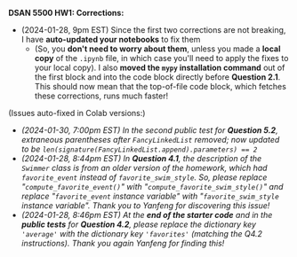 **DSAN 5500 HW1: Corrections:**

* (2024-01-28, 9pm EST) Since the first two corrections are not breaking, I have **auto-updated your notebooks** to fix them
  * (So, you **don't need to worry about them**, unless you made a **local copy** of the `.ipynb` file, in which case you'll need to apply the fixes to your local copy). I also **moved the `mypy` installation command** out of the first block and into the code block directly before **Question 2.1**. This should now mean that the top-of-file code block, which fetches these corrections, runs much faster!

(Issues auto-fixed in Colab versions:)

* *(2024-01-30, 7:00pm EST)* *In the second public test for **Question 5.2**, extraneous parentheses after `FancyLinkedList` removed; now updated to be `len(signature(FancyLinkedList.append).parameters) == 2`*
* *(2024-01-28, 8:44pm EST)* *In **Question 4.1**, the description of the `Swimmer` class is from an older version of the homework, which had `favorite_event` instead of `favorite_swim_style`. So, please replace "`compute_favorite_event()`" with "`compute_favorite_swim_style()`" and replace "`favorite_event` instance variable" with "`favorite_swim_style` instance variable". Thank you to Yanfeng for discovering this issue!*
* *(2024-01-28, 8:46pm EST)* *At the **end of the starter code** and in the **public tests** for **Question 4.2**, please replace the dictionary key `'average'` with the dictionary key `'favorites'` (matching the Q4.2 instructions). Thank you again Yanfeng for finding this!*
